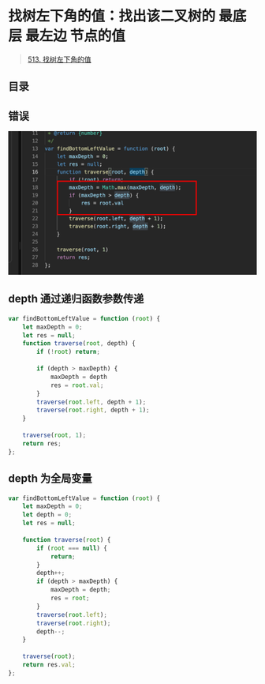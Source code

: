 
# 找树左下角的值：找出该二叉树的 最底层 最左边 节点的值


> [513. 找树左下角的值](https://leetcode.cn/problems/find-bottom-left-tree-value/)


## 目录
<!-- toc -->
 ## 错误 

![图片&文件](./files/20250121.png)

## depth 通过递归函数参数传递

```javascript hl:7
var findBottomLeftValue = function (root) {
    let maxDepth = 0;
    let res = null;
    function traverse(root, depth) {
        if (!root) return;
      
        if (depth > maxDepth) {
	        maxDepth = depth
            res = root.val;
        }
        traverse(root.left, depth + 1);
        traverse(root.right, depth + 1);
    }

    traverse(root, 1);
    return res;
};
```

## depth 为全局变量

```javascript
var findBottomLeftValue = function (root) {
    let maxDepth = 0;
    let depth = 0;
    let res = null;

    function traverse(root) {
        if (root === null) {
            return;
        }
        depth++;
        if (depth > maxDepth) {
            maxDepth = depth;
            res = root;
        }
        traverse(root.left);
        traverse(root.right);
        depth--;
    }

    traverse(root);
    return res.val;
};
```